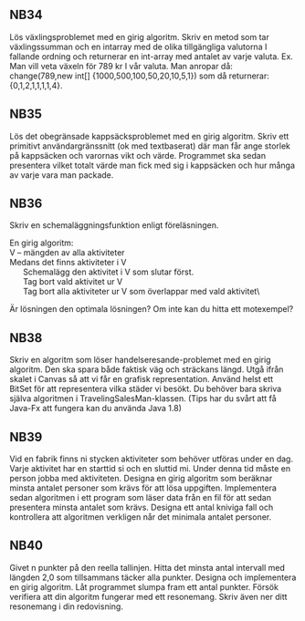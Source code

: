 ## NB34

Lös växlingsproblemet med en girig algoritm. Skriv en metod som tar växlingssumman och en intarray med de olika
tillgängliga valutorna I fallande ordning och returnerar en int-array med antalet av varje valuta. Ex. Man vill veta
växeln för 789 kr I vår valuta. Man anropar då:
change(789,new int[] {1000,500,100,50,20,10,5,1}) som då returnerar: {0,1,2,1,1,1,1,4}.

## NB35

Lös det obegränsade kappsäcksproblemet med en girig algoritm. Skriv ett primitivt användargränssnitt (ok med
textbaserat) där man får ange storlek på kappsäcken och varornas vikt och värde. Programmet ska sedan presentera vilket
totalt värde man fick med sig i kappsäcken och hur många av varje vara man packade.

## NB36

Skriv en schemaläggningsfunktion enligt föreläsningen.

En girig algoritm:\
V – mängden av alla aktiviteter\
Medans det finns aktiviteter i V\
&nbsp;&nbsp;&nbsp;&nbsp;&nbsp;&nbsp;Schemalägg den aktivitet i V som slutar först.\
&nbsp;&nbsp;&nbsp;&nbsp;&nbsp;&nbsp;Tag bort vald aktivitet ur V\
&nbsp;&nbsp;&nbsp;&nbsp;&nbsp;&nbsp;Tag bort alla aktiviteter ur V som överlappar med vald aktivitet\

Är lösningen den optimala lösningen? Om inte kan du hitta ett motexempel?

## NB38

Skriv en algoritm som löser handelseresande-problemet med en girig algoritm. Den ska spara både faktisk väg och
sträckans längd. Utgå ifrån skalet i Canvas så att vi får en grafisk representation. Använd helst ett BitSet för att
representera vilka städer vi besökt. Du behöver bara skriva själva algoritmen i TravelingSalesMan-klassen. (Tips har du
svårt att få Java-Fx att fungera kan du använda Java 1.8)

## NB39

Vid en fabrik finns ni stycken aktiviteter som behöver utföras under en dag. Varje aktivitet har en starttid si och en
sluttid mi. Under denna tid måste en person jobba med aktiviteten. Designa en girig algoritm som beräknar minsta antalet
personer som krävs för att lösa uppgiften. Implementera sedan algoritmen i ett program som läser data från en fil för
att sedan presentera minsta antalet som krävs. Designa ett antal kniviga fall och kontrollera att algoritmen verkligen
når det minimala antalet personer.

## NB40

Givet n punkter på den reella tallinjen. Hitta det minsta antal intervall med längden 2,0 som tillsammans täcker alla
punkter. Designa och implementera en girig algoritm. Låt programmet slumpa fram ett antal punkter. Försök verifiera att
din algoritm fungerar med ett resonemang. Skriv även ner ditt resonemang i din redovisning.
